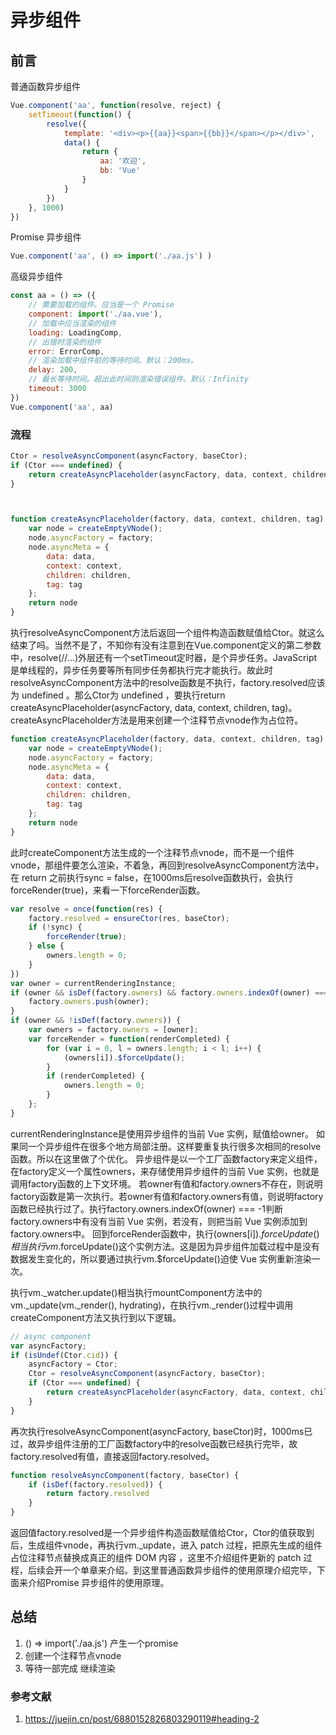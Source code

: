 # 异步组件

## 前言

普通函数异步组件

```js
Vue.component('aa', function(resolve, reject) {
    setTimeout(function() {
        resolve({
            template: '<div><p>{{aa}}<span>{{bb}}</span></p></div>',
            data() {
                return {
                    aa: '欢迎',
                    bb: 'Vue'
                }
            }
        })
    }, 1000)
})

```

Promise 异步组件

```js
Vue.component('aa', () => import('./aa.js') ) 
```

高级异步组件

```js
const aa = () => ({
    // 需要加载的组件。应当是一个 Promise
    component: import('./aa.vue'),
    // 加载中应当渲染的组件
    loading: LoadingComp,
    // 出错时渲染的组件
    error: ErrorComp,
    // 渲染加载中组件前的等待时间。默认：200ms。
    delay: 200,
    // 最长等待时间。超出此时间则渲染错误组件。默认：Infinity
    timeout: 3000
})
Vue.component('aa', aa)
```

### 流程

```js
Ctor = resolveAsyncComponent(asyncFactory, baseCtor);
if (Ctor === undefined) {
    return createAsyncPlaceholder(asyncFactory, data, context, children, tag)
}



function createAsyncPlaceholder(factory, data, context, children, tag) {
    var node = createEmptyVNode();
    node.asyncFactory = factory;
    node.asyncMeta = {
        data: data,
        context: context,
        children: children,
        tag: tag
    };
    return node
}

```

执行resolveAsyncComponent方法后返回一个组件构造函数赋值给Ctor。就这么结束了吗。当然不是了，不知你有没有注意到在Vue.component定义的第二参数中，resolve(//...)外层还有一个setTimeout定时器，是个异步任务。JavaScript 是单线程的，异步任务要等所有同步任务都执行完才能执行。故此时resolveAsyncComponent方法中的resolve函数是不执行，factory.resolved应该为 undefined 。那么Ctor为 undefined ，要执行return createAsyncPlaceholder(asyncFactory, data, context, children, tag)。createAsyncPlaceholder方法是用来创建一个注释节点vnode作为占位符。

```js
function createAsyncPlaceholder(factory, data, context, children, tag) {
    var node = createEmptyVNode();
    node.asyncFactory = factory;
    node.asyncMeta = {
        data: data,
        context: context,
        children: children,
        tag: tag
    };
    return node
}
```

此时createComponent方法生成的一个注释节点vnode，而不是一个组件vnode，那组件要怎么渲染，不着急，再回到resolveAsyncComponent方法中，在 return 之前执行sync = false，在1000ms后resolve函数执行，会执行forceRender(true)，来看一下forceRender函数。

```js
var resolve = once(function(res) {
    factory.resolved = ensureCtor(res, baseCtor);
    if (!sync) {
        forceRender(true);
    } else {
        owners.length = 0;
    }
})
var owner = currentRenderingInstance;
if (owner && isDef(factory.owners) && factory.owners.indexOf(owner) === -1) {
    factory.owners.push(owner);
}
if (owner && !isDef(factory.owners)) {
    var owners = factory.owners = [owner];
    var forceRender = function(renderCompleted) {
        for (var i = 0, l = owners.length; i < l; i++) {
            (owners[i]).$forceUpdate();
        }
        if (renderCompleted) {
            owners.length = 0;
        }
    };
}

```

currentRenderingInstance是使用异步组件的当前 Vue 实例，赋值给owner。
如果同一个异步组件在很多个地方局部注册。这样要重复执行很多次相同的resolve函数。所以在这里做了个优化。
异步组件是以一个工厂函数factory来定义组件，在factory定义一个属性owners，来存储使用异步组件的当前 Vue 实例，也就是调用factory函数的上下文环境。
若owner有值和factory.owners不存在，则说明factory函数是第一次执行。若owner有值和factory.owners有值，则说明factory函数已经执行过了。执行factory.owners.indexOf(owner) === -1判断factory.owners中有没有当前 Vue 实例，若没有，则把当前 Vue 实例添加到factory.owners中。
回到forceRender函数中，执行(owners[i]).$forceUpdate()相当执行vm.$forceUpdate()这个实例方法。这是因为异步组件加载过程中是没有数据发生变化的，所以要通过执行vm.$forceUpdate()迫使 Vue 实例重新渲染一次。

执行vm._watcher.update()相当执行mountComponent方法中的vm._update(vm._render(), hydrating)，在执行vm._render()过程中调用createComponent方法又执行到以下逻辑。

```js
// async component
var asyncFactory;
if (isUndef(Ctor.cid)) {
    asyncFactory = Ctor;
    Ctor = resolveAsyncComponent(asyncFactory, baseCtor);
    if (Ctor === undefined) {
        return createAsyncPlaceholder(asyncFactory, data, context, children, tag)
    }
}
```

再次执行resolveAsyncComponent(asyncFactory, baseCtor)时，1000ms已过，故异步组件注册的工厂函数factory中的resolve函数已经执行完毕，故factory.resolved有值，直接返回factory.resolved。

```js
function resolveAsyncComponent(factory, baseCtor) {
    if (isDef(factory.resolved)) {
        return factory.resolved
    }
}
```

返回值factory.resolved是一个异步组件构造函数赋值给Ctor，Ctor的值获取到后，生成组件vnode，再执行vm._update，进入 patch 过程，把原先生成的组件占位注释节点替换成真正的组件 DOM 内容 ，这里不介绍组件更新的 patch 过程，后续会开一个单章来介绍。到这里普通函数异步组件的使用原理介绍完毕，下面来介绍Promise 异步组件的使用原理。

## 总结

1. () => import('./aa.js') 产生一个promise
2. 创建一个注释节点vnode
3. 等待一部完成 继续渲染

### 参考文献

1. <https://juejin.cn/post/6880152826803290119#heading-2>

